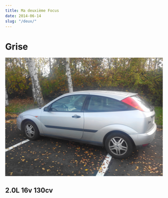 ```yaml
---
title: Ma deuxième Focus
date: 2014-06-14
slug: "/deux/"
---
```


# Grise

![Focus 2](../images/focus2.jpg)

## 2.0L 16v 130cv